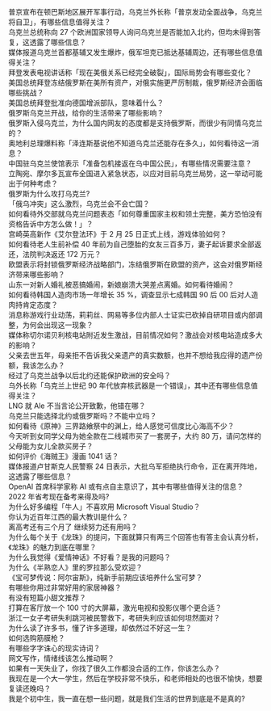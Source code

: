 普京宣布在顿巴斯地区展开军事行动，乌克兰外长称「普京发动全面战争，乌克兰将自卫」，有哪些信息值得关注？  
乌克兰总统称向 27 个欧洲国家领导人询问乌克兰是否能加入北约，但均未得到答复，这透露了哪些信息？  
媒体报道乌克兰首都基辅又发生爆炸，俄军坦克已抵达基辅周边，还有哪些信息值得关注？  
拜登发表电视讲话称「现在美俄关系已经完全破裂」，国际局势会有哪些变化？  
美国总统拜登冻结俄罗斯在美所有资产，对俄实施更严厉制裁，俄罗斯经济会面临哪些挑战？  
美国总统拜登批准向德国增派部队，意味着什么？  
俄罗斯乌克兰开战，给你的生活带来了哪些影响？  
俄罗斯入侵乌克兰，为什么国内网友的态度都是支持俄罗斯，而很少有同情乌克兰的？  
奥地利总理爆料称「泽连斯基说他不知道乌克兰还能存在多久」，如何看待这一消息？  
中国驻乌克兰使馆表示「准备包机接返在乌中国公民」，有哪些情况需要注意？  
立陶宛、摩尔多瓦宣布全国进入紧急状态，以应对目前乌克兰局势，这一举动可能出于何种考虑？  
俄罗斯为什么攻打乌克兰?  
「俄乌冲突」这么激烈，乌克兰会不会亡国？  
如何看待外交部就乌克兰问题表态「如何尊重国家主权和领土完整，美方恐怕没有资格告诉中方怎么做！」？  
宫崎英高新作《艾尔登法环》于 2 月 25 日正式上线，游戏体验如何？  
如何看待老人生前补偿 40 年前为自己堕胎的女友三百多万，妻子起诉要求全部返还，法院判决返还 172 万元？  
欧盟表示将封锁俄罗斯经济战略部门，冻结俄罗斯在欧盟的资产，这会对俄罗斯经济带来哪些影响？  
山东一对新人婚礼被恶搞婚闹，新娘崩溃大哭差点离婚。如何看待婚闹？  
如何看待韩国人造肉市场一年增长 35 %，调查显示七成韩国 90 后 00 后对人造肉持肯定态度？  
消息称游戏行业动荡，莉莉丝、网易等多位内部人士证实已砍掉自研项目或内部调整，为何会出现这一现象？  
媒体称切尔诺贝利核电站附近发生激战，目前情况如何？激战会对核电站造成多大的影响？  
父亲去世五年，母亲拒不告诉我父亲遗产的真实数额，也并不想给我应得的遗产份额，我该怎么办？  
经过了乌克兰战争以后北约还能保护欧洲的安全吗？  
乌外长称「乌克兰上世纪 90 年代放弃核武器是一个错误」，其中还有哪些信息值得关注？  
LNG 就 Ale 不当言论公开致歉，他错在哪？  
乌克兰只能选择北约或俄罗斯吗？不能中立吗？  
如何看待《原神》三界路飨祭中的渊上，给人感觉可信度比心海高不少？  
今天听到女同学父母为她全款在二线城市买了一套房子，大约 80 万，请问怎样的父母能为女儿全款买房子？  
如何评价《海贼王》漫画 1041 话？  
媒体报道卢甘斯克人民警察 24 日表示，大批乌军拒绝执行命令，正在离开阵地，这透露了哪些信息？  
OpenAI 首席科学家称 AI 或有点自主意识了，其中有哪些值得关注的信息？  
2022 年省考现在备考来得及吗?  
为什么好多编程「牛人」不喜欢用 Microsoft Visual Studio？  
你认为近百年江西的最大教训是什么？  
离高考还有三个月了 继续努力还有用吗？  
为什么每个关于《龙珠》的提问，下面就算只有两三个回答也有答主会认真分析，《龙珠》的魅力到底在哪里？  
为什么我觉得《爱情神话》不好看？是我的问题吗？  
为什么《半熟恋人》里的罗拉那么受欢迎？  
《宝可梦传说：阿尔宙斯》，纯新手前期应该培养什么宝可梦？  
有哪些你用过非常好用的家居神器？  
有没有短篇小甜文推荐？  
打算在客厅放一个 100 寸的大屏幕，激光电视和投影仪哪个更合适？  
浙江一女子考研失利跳河被民警救下，考研失利应该如何坦然面对？  
为什么读了许多书，懂了许多道理，却依然过不好这一生？  
如何选购筋膜枪？  
有哪些字字诛心的现实诗词？  
网文写作，情绪线该怎么推动啊？  
如果有一天失业了，你找了很久工作都没合适的工作，你该怎么办？  
我现在是一个大一学生，然后在学校非常不快乐，和老师相处的也很不愉快，想要复读还晚吗？  
我是个初中生，我一直在想一些问题，就是我们生活的世界到底是不是真的?  
